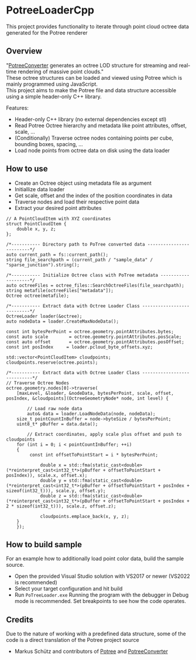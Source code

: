 # PotreeLoaderCpp
This project provides functionality to iterate through point cloud octree data generated for the Potree renderer


## Overview
"[PotreeConverter](https://github.com/potree/PotreeConverter) generates an octree LOD structure for streaming and real-time rendering of massive point clouds."<br>
These octree structures can be loaded and viewed using Potree which is mainly programmed using JavaScript.<br>
This project aims to make the Potree file and data structure accessible using a simple header-only C++ library.<br>

Features:
- Header-only C++ library (no external dependencies except stl)
- Read Potree Octree hierarchy and metadata like point attributes, offset, scale, ...
- (Conditionally) Traverse octree nodes containing points per cube, bounding boxes, spacing, ...
- Load node points from octree data on disk using the data loader


## How to use
- Create an Octree object using metadata file as argument
- Initiallize data loader
- Get scale, offset and the index of the position coordinates in data
- Traverse nodes and load their respective point data
- Extract your desired point attributes

```
// A PointCloudItem with XYZ coordinates
struct PointCloudItem {
	double x, y, z;
};

/*----------- Directory path to PoTree converted data -------------------------*/
auto current_path = fs::current_path();
string file_searchpath = (current_path / "sample_data" / "sparse_junction").string();

/*----------- Initialize Octree class with PoTree metadata --------------------*/
auto octreeFiles = octree_files::SearchOctreeFiles(file_searchpath);
string metafile(octreeFiles["metadata"]);
Octree octree(metafile);

/*----------- Extract data with Octree Loader Class ---------------------------*/
OctreeLoader loader(&octree);
auto nodeData = loader.CreateMaxNodeData();

const int bytesPerPoint = octree.geometry.pointAttributes.bytes;
const auto scale        = octree.geometry.pointAttributes.posScale;
const auto offset       = octree.geometry.pointAttributes.posOffset;
const int posIndex     = loader.pcloud_byte_offsets.xyz;

std::vector<PointCloudItem> cloudpoints;
cloudpoints.reserve(octree.points);

/*----------- Extract data with Octree Loader Class ----------------------------*/
// Traverse Octree Nodes
octree.geometry.nodes[0]->traverse(
	[maxLevel, &loader, &nodeData, bytesPerPoint, scale, offset, posIndex, &cloudpoints](OctreeGeometryNode* node, int level) {

        // Load raw node data
        auto& data = loader.LoadNodeData(node, nodeData);
	size_t pointCountInBuffer = node->byteSize / bytesPerPoint;
	uint8_t* pBuffer = data.data();

        // Extract coordinates, apply scale plus offset and push to cloudpoints
	for (int i = 0; i < pointCountInBuffer; ++i)
	{
	     const int offsetToPointStart = i * bytesPerPoint;

             double x = std::fma(static_cast<double>(*reinterpret_cast<int32_t*>(pBuffer + offsetToPointStart + posIndex)), scale.x, offset.x);
             double y = std::fma(static_cast<double>(*reinterpret_cast<int32_t*>(pBuffer + offsetToPointStart + posIndex + sizeof(int32_t))), scale.y, offset.y);
             double z = std::fma(static_cast<double>(*reinterpret_cast<int32_t*>(pBuffer + offsetToPointStart + posIndex + 2 * sizeof(int32_t))), scale.z, offset.z);

             cloudpoints.emplace_back(x, y, z);
	}
	});
```


## How to build sample
For an example how to additionally load point color data, build the sample source.

- Open the provided Visual Studio solution with VS2017 or newer (VS2022 is recommended)
- Select your target configuration and hit build
- Run ``PoTreeLoader.exe``
  Running the program with the debugger in Debug mode is recommended. Set breakpoints to see how the code operates.


## Credits
Due to the nature of working with a predefined data structure, some of the code is a direct translation of the Potree project source

- Markus Schütz and contributors of [Potree](https://github.com/potree/potree) and [PotreeConverter](https://github.com/potree/PotreeConverter)
